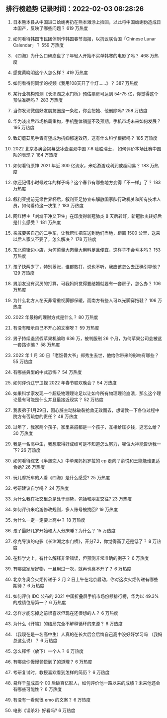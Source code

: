 
## 排行榜趋势 记录时间：2022-02-03 08:28:26
  
  1. 日本熊本县从中国进口蛤蜊再扔在熊本滩涂上捡回，以此将中国蛤蜊伪造成日本国产，反映了哪些问题？ 619 万热度
    
  2. 如何看待韩国市民团体制作韩国春节海报，以抗议联合国「Chinese Lunar Calendar」？ 559 万热度
    
  3. 《四海》为什么口碑崩盘了？年轻人开始不买单韩寒的电影了吗？ 468 万热度
    
  4. 感觉黄晓明这个人怎么样？ 419 万热度
    
  5. 如何看待何同学的视频《我用108天开了个灯......》？ 387 万热度
    
  6. 某行业机构预测《长津湖之水门桥》预估票房可达到 54-75 亿，你觉得这个预估准确吗？ 283 万热度
    
  7. 当你发现微信好友朋友圈是一条杠，你会把她、他删除吗? 258 万热度
    
  8. 华为淡出后市场格局重构，手机整体销量不及预期，手机市场未来如何发展？ 195 万热度
    
  9. 致幻蘑菇见手青有望成为抗抑郁速效药，这有什么科学根据吗？ 185 万热度
    
  10. 2022 北京冬奥会揭幕战冰壶混双中国 7:6 险胜瑞士， 如何评价本场比赛中国队的表现？ 184 万热度
    
  11. 如何看待原神 2021 年近 300 亿流水，米哈游游戏利润或超网易？ 183 万热度
    
  12. 你还记得小时候过年的样子吗？这个春节有哪些地方变得「不一样」了？ 183 万热度
    
  13. 叙利亚提前无缘世界杯后，叙利亚足协宣布解散国家队行政机关和所有技术人员，如何看待这一决策？ 183 万热度
    
  14. 网红博主「刘墉干净又卫生」在印度得新冠肺炎 8 天后转好，新冠肺炎转好后是什么感受？ 181 万热度
    
  15. 亲戚要买自己的二手车，让我帮忙把车送到他们当地，距离 1500 公里，送来以后人家又不要了，怎么解决？ 178 万热度
    
  16. 东北菜街边小店，为何菜量大肉量大用料足且便宜，这样子不会亏本吗？ 153 万热度
    
  17. 孩子快两岁了，特别嚣张，谁都敢打，说也不听，我应该怎么去正确引导他？ 129 万热度
    
  18. 男朋友没有买房的打算，可我妈妈觉得要结婚就要有一套房子，怎么办？ 106 万热度
    
  19. 为什么北方人冬天非常重视脚部保暖，而南方有些人可以光脚穿拖鞋？ 106 万热度
    
  20. 2022 年最稳的理财方式是什么？ 80 万热度
    
  21. 有没有暗示自己不开心的文案呀？ 59 万热度
    
  22. 男子持续退货假苹果机骗取 636 万，被判服刑 26 个月，为何苹果公司会被这一套路诈骗？ 58 万热度
    
  23. 2022 年 1 月 30 日「老饭骨大爷」郑秀生去世，他给你带来的影响有哪些？ 55 万热度
    
  24. 有哪些典型的中式恐怖？ 54 万热度
    
  25. 如何评价辽宁卫视 2022 年春节联欢晚会？ 54 万热度
    
  26. 如果科学家发现一个超级物理理论足以让如今所有物理理论崩溃，那么这个理论最有可能是什么并且最接近现实？ 52 万热度
    
  27. 我表弟于1月29日，因心脏主动脉破裂抢救无效而去，想请教一下各位过程中院方有否疏忽的责任？ 48 万热度
    
  28. 过年了，我家两个孩子，家里亲戚都是一个孩子，互相给压岁钱，这怎么给？ 30 万热度
    
  29. 我是一名高中生，我想取得好成绩可是不知道怎么努力，哪位大神能告诉我一下? 26 万热度
    
  30. 如何看待综艺《半熟恋人》中单亲妈妈罗拉的 cp 走向？俞悦和王能能谁更适合她? 26 万热度
    
  31. 玩儿摩托车的人看《四海》是什么感受? 25 万热度
    
  32. 考研建议自学吗？ 24 万热度
    
  33. 为什么我在社交里总是处于弱势，包括和朋友交往? 23 万热度
    
  34. 如何评价米哈游修改规则，多人账号被找回? 19 万热度
    
  35. 为什么一定一定要上高中？ 18 万热度
    
  36. 孩子最好几岁开始和大人分床睡？为什么？ 15 万热度
    
  37. 徐克导演的电影《长津湖之水门桥》，开分7.2，你觉得高了还是低了？ 8 万热度
    
  38. 在科学史上，有什么解释非常错误，但预测非常准确的例子？ 6 万热度
    
  39. 有哪些家居好物，一旦用过一次，就再也离不开了？ 6 万热度
    
  40. 北京冬奥会火炬传递于 2 月 2 日上午在北京启动，你对这次火炬传递有哪些期待？ 6 万热度
    
  41. 如何评价 IDC 公布的 2021 中国折叠屏手机市场份额排行榜，华为以 49.3% 的成绩位居第一？ 6 万热度
    
  42. 怎样才能忘掉之前很喜欢但现在还很想的人？ 6 万热度
    
  43. 为什么《开端》的结局完全不解释循环的来源？ 6 万热度
    
  44. （我现在是一名高中生）人真的在长大后会后悔自己高中没好好学习吗 （我妈总这么说）？ 6 万热度
    
  45. 怎么释怀（放下）一个人？ 6 万热度
    
  46. 有哪些你慢慢领悟到了的道理？ 6 万热度
    
  47. 考研复试时，教授喜欢看到怎样的简历？ 6 万热度
    
  48. 易烊千玺成首个 00 后破百亿影人，如何评价他一路以来的成绩？未来他还会有哪些可能性？ 6 万热度
    
  49. 有没有一看就很 emo 的文案？ 6 万热度
    
  50. 电影《误杀2》好看吗? 6 万热度
    